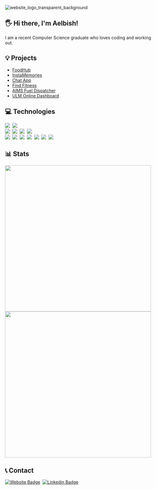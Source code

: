 ![website_logo_transparent_background](https://user-images.githubusercontent.com/49761123/127601268-c075cc91-3f01-4de0-9f4c-64563ecec4e5.png)

## 🖐 Hi there, I'm Aelbish!
I am a recent Computer Science graduate who loves coding and working out.<br>

## 💡 Projects
<ul>
  <li><a href="https://l20-foodhub.netlify.app/" target="_blank">FoodHub</a></li>
  <li><a href="https://l20-instamemories.netlify.app/posts" target="_blank">InstaMemories</a></li>
  <li><a href="https://l20-chat.netlify.app/" target="_blank">Chat App</a></li>
  <li><a href="https://l20-find-fitness.herokuapp.com/" target="_blank">Find Fitness</a></li>
  <li><a href="https://github.com/Aelbish/CSCI-4060-AIMS-Project" target="_blank">AIMS Fuel Dispatcher</a></li>
  <li><a href="https://aelbish.github.io/ULM-Dashboard/" target="_blank">ULM Online Dashboard</a></li>
</ul>

## 💻 Technologies
<img src="https://img.shields.io/badge/-JavaScript-eed718?style=flat&logo=javascript&logoColor=white">&nbsp;&nbsp;<img src="http://img.shields.io/badge/-Java-F89820?style=flat&logo=java&logoColor=white"></br>
<img src="https://img.shields.io/badge/-MongoDB-4DB33D?style=flat&logo=mongodb&logoColor=FFFFFF">&nbsp;&nbsp;<img src="https://img.shields.io/badge/-Express.js-787878?style=flat">&nbsp;&nbsp;<img src="https://img.shields.io/badge/-React-000000?style=flat&logo=react&logoColor=00c8ff">&nbsp;&nbsp;<img src="https://img.shields.io/badge/-Node.js-3C873A?style=flat&logo=Node.js&logoColor=white"></br>
<img src="https://img.shields.io/badge/-MySQL-F29111?style=flat&logo=mysql&logoColor=FFFFFF">&nbsp;&nbsp;<img src="https://img.shields.io/badge/-Firebase-FFA611?style=flat&logo=firebase&logoColor=FFFFFF">&nbsp;&nbsp;<img src="http://img.shields.io/badge/-Google%20Cloud%20Platform-4285F4?style=flat&logo=google%20cloud&logoColor=white">&nbsp;&nbsp;<img src="http://img.shields.io/badge/-Heroku-430098?style=flat&logo=heroku&logoColor=white">&nbsp;&nbsp;<img src = "https://img.shields.io/badge/-HTML5-E34F26?style=flat&logo=html5&logoColor=white">&nbsp;&nbsp;<img src = "https://img.shields.io/badge/-CSS3-1572B6?style=flat&logo=css3&logoColor=white">&nbsp;&nbsp;<img src="https://img.shields.io/badge/-Bootstrap-563D7C?style=flat&logo=bootstrap&logoColor=white">

## 📊 Stats
<img width="480em" src="https://github-readme-stats.vercel.app/api?username=Aelbish&show_icons=true&theme=dark"/>
<img width="480em" src="https://github-readme-stats.vercel.app/api/top-langs/?username=Aelbish&show_icons=true&theme=dark&layout=compact"/>
  
## 📞 Contact
[![Website Badge](https://img.shields.io/badge/-aelbish.com-c89c04?style=flat&logo=Google-Chrome&logoColor=white&link=https://aelbish.com)](https://aelbish.com)&nbsp;
[![Linkedin Badge](https://img.shields.io/badge/-aelbish-blue?style=flat&logo=Linkedin&logoColor=white&link=https://www.linkedin.com/in/aelbish/)](https://www.linkedin.com/in/aelbish/)&nbsp;
